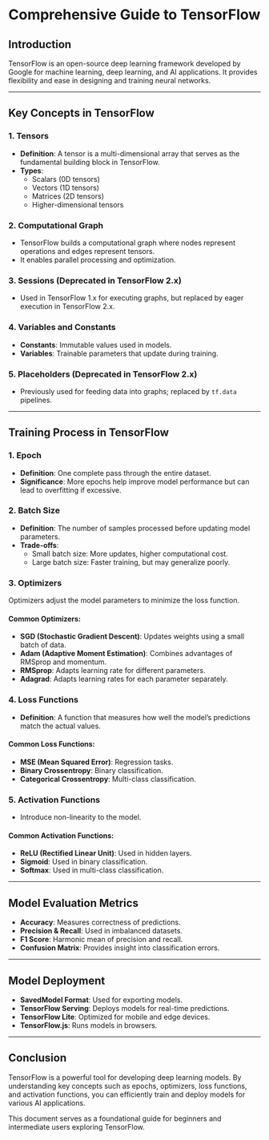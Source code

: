 # Comprehensive Guide to TensorFlow

## Introduction
TensorFlow is an open-source deep learning framework developed by Google for machine learning, deep learning, and AI applications. It provides flexibility and ease in designing and training neural networks.

---
## Key Concepts in TensorFlow

### 1. Tensors
- **Definition**: A tensor is a multi-dimensional array that serves as the fundamental building block in TensorFlow.
- **Types**:
  - Scalars (0D tensors)
  - Vectors (1D tensors)
  - Matrices (2D tensors)
  - Higher-dimensional tensors

### 2. Computational Graph
- TensorFlow builds a computational graph where nodes represent operations and edges represent tensors.
- It enables parallel processing and optimization.

### 3. Sessions (Deprecated in TensorFlow 2.x)
- Used in TensorFlow 1.x for executing graphs, but replaced by eager execution in TensorFlow 2.x.

### 4. Variables and Constants
- **Constants**: Immutable values used in models.
- **Variables**: Trainable parameters that update during training.

### 5. Placeholders (Deprecated in TensorFlow 2.x)
- Previously used for feeding data into graphs; replaced by `tf.data` pipelines.

---
## Training Process in TensorFlow

### 1. Epoch
- **Definition**: One complete pass through the entire dataset.
- **Significance**: More epochs help improve model performance but can lead to overfitting if excessive.

### 2. Batch Size
- **Definition**: The number of samples processed before updating model parameters.
- **Trade-offs**:
  - Small batch size: More updates, higher computational cost.
  - Large batch size: Faster training, but may generalize poorly.

### 3. Optimizers
Optimizers adjust the model parameters to minimize the loss function.
#### Common Optimizers:
- **SGD (Stochastic Gradient Descent)**: Updates weights using a small batch of data.
- **Adam (Adaptive Moment Estimation)**: Combines advantages of RMSprop and momentum.
- **RMSprop**: Adapts learning rate for different parameters.
- **Adagrad**: Adapts learning rates for each parameter separately.

### 4. Loss Functions
- **Definition**: A function that measures how well the model’s predictions match the actual values.
#### Common Loss Functions:
- **MSE (Mean Squared Error)**: Regression tasks.
- **Binary Crossentropy**: Binary classification.
- **Categorical Crossentropy**: Multi-class classification.

### 5. Activation Functions
- Introduce non-linearity to the model.
#### Common Activation Functions:
- **ReLU (Rectified Linear Unit)**: Used in hidden layers.
- **Sigmoid**: Used in binary classification.
- **Softmax**: Used in multi-class classification.

---
## Model Evaluation Metrics
- **Accuracy**: Measures correctness of predictions.
- **Precision & Recall**: Used in imbalanced datasets.
- **F1 Score**: Harmonic mean of precision and recall.
- **Confusion Matrix**: Provides insight into classification errors.

---
## Model Deployment
- **SavedModel Format**: Used for exporting models.
- **TensorFlow Serving**: Deploys models for real-time predictions.
- **TensorFlow Lite**: Optimized for mobile and edge devices.
- **TensorFlow.js**: Runs models in browsers.

---
## Conclusion
TensorFlow is a powerful tool for developing deep learning models. By understanding key concepts such as epochs, optimizers, loss functions, and activation functions, you can efficiently train and deploy models for various AI applications.

This document serves as a foundational guide for beginners and intermediate users exploring TensorFlow.

